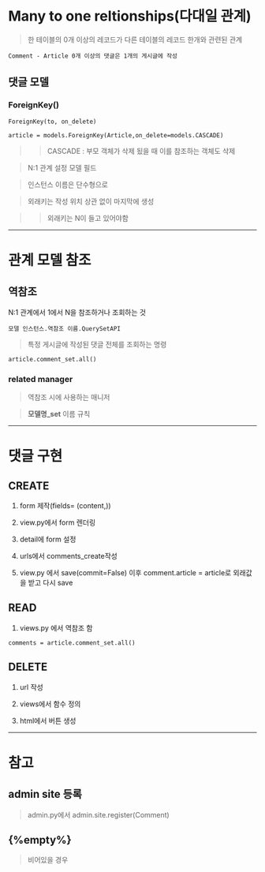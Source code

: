 # Many to one reltionships(다대일 관계)

> 한 테이블의 0개 이상의 레코드가 다른 테이블의 레코드 한개와 관련된 관계

``Comment - Article 0개 이상의 댓글은 1개의 게시글에 작성``

## 댓글 모델

### ForeignKey()

``ForeignKey(to, on_delete)``

``article = models.ForeignKey(Article,on_delete=models.CASCADE)``

>> CASCADE : 부모 객체가 삭제 됬을 때 이를 참조하는 객체도 삭제

> N:1 관계 설정 모델 필드

> 인스턴스 이름은 단수형으로

> 외래키는 작성 위치 상관 없이 마지막에 생성

>> 외래키는 N이 들고 있어야함

---

# 관계 모델 참조

## 역참조

N:1 관계에서 1에서 N을 참조하거나 조회하는 것

``모델 인스턴스.역참조 이름.QuerySetAPI``

> 특정 게시글에 작성된 댓글 전체를 조회하는 명령

``article.comment_set.all()``

### related manager

> 역참조 시에 사용하는 매니저

> **모델명_set** 이름 규칙

---

# 댓글 구현

## CREATE

1. form 제작(fields= (content,))

2. view.py에서 form 렌더링

3. detail에 form 설정

4. urls에서 comments_create작성

5. view.py 에서 save(commit=False) 이후 comment.article = article로 외래값을 받고 다시 save

## READ

1. views.py 에서 역참조 함

``comments = article.comment_set.all()``

## DELETE

1. url 작성

2. views에서 함수 정의

3. html에서 버튼 생성

---

# 참고

## admin site 등록

> admin.py에서 admin.site.register(Comment)

## {%empty%}

> 비어있을 경우